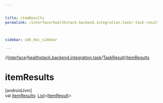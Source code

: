 ```yaml
---


title: itemResults
permalink: /interface/healthstack.backend.integration.task/-task-result/item-results.html



sidebar: sdk_doc_sidebar

---
```



//[interface](/bi_interface.html)/[healthstack.backend.integration.task](../index.html)/[TaskResult](index.html)/[itemResults](item-results.html)



# itemResults



[androidJvm]\
val [itemResults](item-results.html): [List](https://kotlinlang.org/api/latest/jvm/stdlib/kotlin.collections/-list/index.html)&lt;[ItemResult](../-item-result/index.html)&gt;






